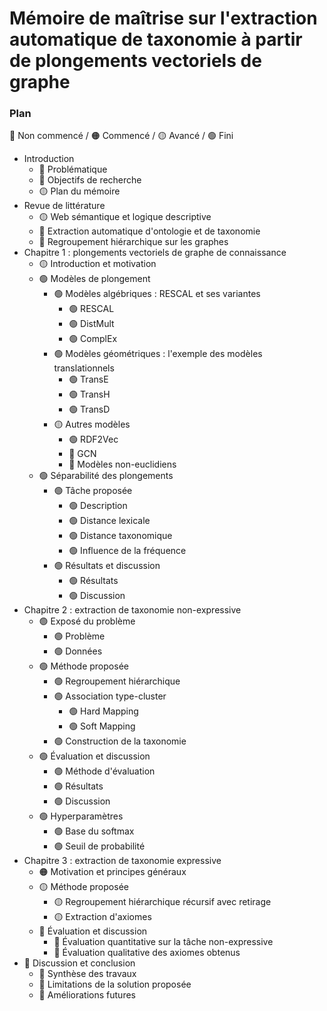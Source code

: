 # Mémoire de maîtrise sur l'extraction automatique de taxonomie à partir de plongements vectoriels de graphe


### Plan

🔴 Non commencé / 🟠 Commencé / 🟡 Avancé / 🟢 Fini

- Introduction
  - 🔴 Problématique
  - 🔴 Objectifs de recherche
  - 🟡 Plan du mémoire  
- Revue de littérature
  - 🟡 Web sémantique et logique descriptive
  - 🔴 Extraction automatique d'ontologie et de taxonomie
  - 🔴 Regroupement hiérarchique sur les graphes
- Chapitre 1 : plongements vectoriels de graphe de connaissance
  - 🟡 Introduction et motivation
  - 🟢 Modèles de plongement
    - 🟢 Modèles algébriques : RESCAL et ses variantes
      - 🟢 RESCAL
      - 🟢 DistMult
      - 🟢 ComplEx
    - 🟢 Modèles géométriques : l'exemple des modèles translationnels
      - 🟢 TransE
      - 🟢 TransH
      - 🟢 TransD
    - 🟡 Autres modèles
      - 🟢 RDF2Vec
      - 🔴 GCN
      - 🔴 Modèles non-euclidiens
  - 🟢 Séparabilité des plongements
    - 🟢 Tâche proposée
      - 🟢 Description
      - 🟢 Distance lexicale
      - 🟢 Distance taxonomique
      - 🟢 Influence de la fréquence
    - 🟢 Résultats et discussion
      - 🟢 Résultats
      - 🟢 Discussion
- Chapitre 2 : extraction de taxonomie non-expressive
  - 🟢 Exposé du problème
    - 🟢 Problème
    - 🟢 Données
  - 🟢 Méthode proposée
    - 🟢 Regroupement hiérarchique
    - 🟢 Association type-cluster
      - 🟢 Hard Mapping
      - 🟢 Soft Mapping
    - 🟢 Construction de la taxonomie
  - 🟢 Évaluation et discussion
    - 🟢 Méthode d'évaluation
    - 🟢 Résultats
    - 🟢 Discussion
  - 🟢 Hyperparamètres
    - 🟢 Base du softmax
    - 🟢 Seuil de probabilité
- Chapitre 3 : extraction de taxonomie expressive
  - 🟠 Motivation et principes généraux
  - 🟡 Méthode proposée
    - 🟡 Regroupement hiérarchique récursif avec retirage
    - 🟡 Extraction d'axiomes
  - 🔴 Évaluation et discussion
    - 🔴 Évaluation quantitative sur la tâche non-expressive
    - 🔴 Évaluation qualitative des axiomes obtenus
- 🔴 Discussion et conclusion
  - 🔴 Synthèse des travaux
  - 🔴 Limitations de la solution proposée
  - 🔴 Améliorations futures
